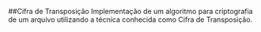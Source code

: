 ##Cifra de Transposição
Implementação de um algoritmo para criptografia de um arquivo utilizando a técnica conhecida como Cifra de Transposição.
